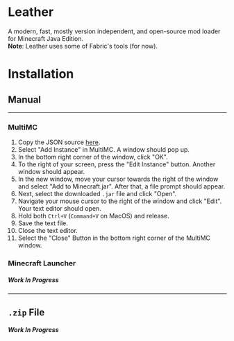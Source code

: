# Leather
A modern, fast, mostly version independent, and open-source mod loader for Minecraft Java Edition.<br>
**Note**: Leather uses some of Fabric's tools (for now).

# Installation
## Manual
---
### MultiMC
1. Copy the JSON source [here](https://pastebin.com/raw/qyiBjhLm).
1. Select "Add Instance" in MultiMC. A window should pop up.
1. In the bottom right corner of the window, click "OK".
1. To the right of your screen, press the "Edit Instance" button. Another window should appear.
1. In the new window, move your cursor towards the right of the window and select "Add to Minecraft.jar". After that, a file prompt should appear.
1. Next, select the downloaded `.jar` file and click "Open".
1. Navigate your mouse cursor to the right of the window and click "Edit". Your text editor should open.
1. Hold both `Ctrl+V` (`Command+V` on MacOS) and release.
1. Save the text file.
1. Close the text editor.
1. Select the "Close" Button in the bottom right corner of the MultiMC window.
### Minecraft Launcher
##### Work In Progress
---
## `.zip` File
##### Work In Progress
